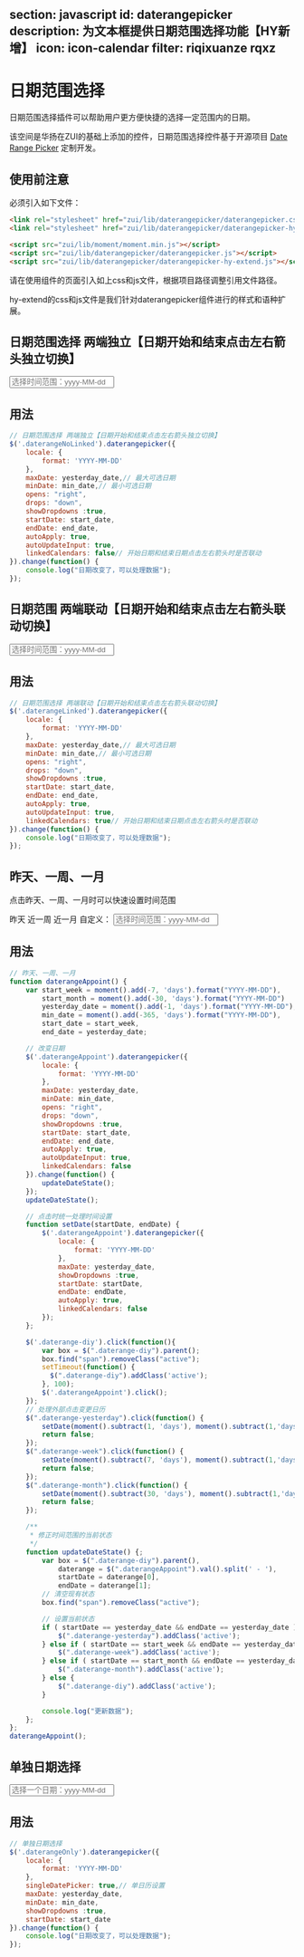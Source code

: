 ﻿section: javascript
id: daterangepicker
description: 为文本框提供日期范围选择功能【HY新增】
icon: icon-calendar
filter: riqixuanze rqxz
---

# 日期范围选择

日期范围选择插件可以帮助用户更方便快捷的选择一定范围内的日期。

该空间是华扬在ZUI的基础上添加的控件，日期范围选择控件基于开源项目 [Date Range Picker](https://github.com/dangrossman/bootstrap-daterangepicker/) 定制开发。


## 使用前注意
必须引入如下文件：
```html
<link rel="stylesheet" href="zui/lib/daterangepicker/daterangepicker.css">
<link rel="stylesheet" href="zui/lib/daterangepicker/daterangepicker-hy-extend.css">
```

```html
<script src="zui/lib/moment/moment.min.js"></script>
<script src="zui/lib/daterangepicker/daterangepicker.js"></script>
<script src="zui/lib/daterangepicker/daterangepicker-hy-extend.js"></script>
```
请在使用组件的页面引入如上css和js文件，根据项目路径调整引用文件路径。

hy-extend的css和js文件是我们针对daterangepicker组件进行的样式和语种扩展。


## 日期范围选择 两端独立【日期开始和结束点击左右箭头独立切换】

<div class="example">
  <input type="text" class="form-control daterange daterangeNoLinked" placeholder="选择时间范围：yyyy-MM-dd">
</div>

## 用法

```js
// 日期范围选择 两端独立【日期开始和结束点击左右箭头独立切换】
$('.daterangeNoLinked').daterangepicker({
    locale: {
        format: 'YYYY-MM-DD'
    },
    maxDate: yesterday_date,// 最大可选日期
    minDate: min_date,// 最小可选日期
    opens: "right",
    drops: "down",
    showDropdowns :true,
    startDate: start_date,
    endDate: end_date,
    autoApply: true,
    autoUpdateInput: true,
    linkedCalendars: false// 开始日期和结束日期点击左右箭头时是否联动
}).change(function() {
    console.log("日期改变了，可以处理数据");
});
```

## 日期范围 两端联动【日期开始和结束点击左右箭头联动切换】

<div class="example">
  <input type="text" class="form-control daterange daterangeLinked" placeholder="选择时间范围：yyyy-MM-dd">
</div>

## 用法

```js
// 日期范围选择 两端联动【日期开始和结束点击左右箭头联动切换】
$('.daterangeLinked').daterangepicker({
    locale: {
        format: 'YYYY-MM-DD'
    },
    maxDate: yesterday_date,// 最大可选日期
    minDate: min_date,// 最小可选日期
    opens: "right",
    drops: "down",
    showDropdowns :true,
    startDate: start_date,
    endDate: end_date,
    autoApply: true,
    autoUpdateInput: true,
    linkedCalendars: true// 开始日期和结束日期点击左右箭头时是否联动
}).change(function() {
    console.log("日期改变了，可以处理数据");
});
```

## 昨天、一周、一月

点击昨天、一周、一月时可以快速设置时间范围

<div class="example">
  <div class="btn-group" data-toggle="buttons">
    <span class="btn daterange-yesterday active">
      昨天
    </span>
    <span class="btn daterange-week">
      近一周
    </span>
    <span class="btn daterange-month">
      近一月
    </span>
    <span class="btn daterange-diy">
      自定义：
    </span>
    <input type="text" class="form-control daterange daterangeAppoint" placeholder="选择时间范围：yyyy-MM-dd">
  </div>
</div>

## 用法

```js
// 昨天、一周、一月
function daterangeAppoint() {
    var start_week = moment().add(-7, 'days').format("YYYY-MM-DD"),
        start_month = moment().add(-30, 'days').format("YYYY-MM-DD")
        yesterday_date = moment().add(-1, 'days').format("YYYY-MM-DD"),
        min_date = moment().add(-365, 'days').format("YYYY-MM-DD"),
        start_date = start_week,
        end_date = yesterday_date;

    // 改变日期
    $('.daterangeAppoint').daterangepicker({
        locale: {
            format: 'YYYY-MM-DD'
        },
        maxDate: yesterday_date,
        minDate: min_date,
        opens: "right",
        drops: "down",
        showDropdowns :true,
        startDate: start_date,
        endDate: end_date,
        autoApply: true,
        autoUpdateInput: true,
        linkedCalendars: false
    }).change(function() {
        updateDateState();
    });
    updateDateState();

    // 点击时统一处理时间设置
    function setDate(startDate, endDate) {
        $('.daterangeAppoint').daterangepicker({
            locale: {
                format: 'YYYY-MM-DD'
            },
            maxDate: yesterday_date,
            showDropdowns :true,
            startDate: startDate,
            endDate: endDate,
            autoApply: true,
            linkedCalendars: false
        });
    };

    $('.daterange-diy').click(function(){
        var box = $(".daterange-diy").parent();
        box.find("span").removeClass("active");
        setTimeout(function() {
          $(".daterange-diy").addClass('active');
        }, 100);
        $('.daterangeAppoint').click();
    });
    // 处理外部点击变更日历
    $(".daterange-yesterday").click(function() {
        setDate(moment().subtract(1, 'days'), moment().subtract(1,'days'));
        return false;
    });
    $(".daterange-week").click(function() {
        setDate(moment().subtract(7, 'days'), moment().subtract(1,'days'));
        return false;
    });
    $(".daterange-month").click(function() {
        setDate(moment().subtract(30, 'days'), moment().subtract(1,'days'));
        return false;
    });

    /**
     * 修正时间范围的当前状态
     */
    function updateDateState() {;
        var box = $(".daterange-diy").parent(),
            daterange = $(".daterangeAppoint").val().split(' - '),
            startDate = daterange[0],
            endDate = daterange[1];
        // 清空现有状态
        box.find("span").removeClass("active");

        // 设置当前状态
        if ( startDate == yesterday_date && endDate == yesterday_date ) {
            $(".daterange-yesterday").addClass('active');
        } else if ( startDate == start_week && endDate == yesterday_date ) {
            $(".daterange-week").addClass('active');
        } else if ( startDate == start_month && endDate == yesterday_date ) {
            $(".daterange-month").addClass('active');
        } else {
            $(".daterange-diy").addClass('active');
        }

        console.log("更新数据");
    };
};
daterangeAppoint();
```


## 单独日期选择

<div class="example">
  <input type="text" class="form-control daterange daterangeOnly" placeholder="选择一个日期：yyyy-MM-dd">
</div>

## 用法

```js
// 单独日期选择
$('.daterangeOnly').daterangepicker({
    locale: {
        format: 'YYYY-MM-DD'
    },
    singleDatePicker: true,// 单日历设置
    maxDate: yesterday_date,
    minDate: min_date,
    showDropdowns :true,
    startDate: start_date
}).change(function() {
    console.log("日期改变了，可以处理数据");
});
```

<link rel="stylesheet" href="dist/lib/daterangepicker/daterangepicker.css">
<link rel="stylesheet" href="dist/lib/daterangepicker/daterangepicker-hy-extend.css">
<script>
function onPageClose() {
    // if($.fn.datetimepicker) $('#pageBody').find('.form-date,.form-datetime,.form-time').datetimepicker('remove');
}
function onPageLoad() {
    onPageClose();
}
function afterPageLoad() {
    $.getScript('dist/lib/moment/moment.min.js', function() {
        $.getScript('dist/lib/daterangepicker/daterangepicker.js', function() {
            $.getScript('dist/lib/daterangepicker/daterangepicker-hy-extend.js', function() {
               init();
            });
        });
    });
}

function init() {
    console.log("init");
    // 初始化日历
    var start_week = moment().add(-7, 'days').format("YYYY-MM-DD"),
        yesterday_date = moment().add(-1, 'days').format("YYYY-MM-DD"),// 昨天
        min_date = moment().add(-365, 'days').format("YYYY-MM-DD"),
        start_date = start_week,
        end_date = yesterday_date;

    $('.daterangeNoLinked').daterangepicker({
        locale: {
            format: 'YYYY-MM-DD'
        },
        maxDate: yesterday_date,
        minDate: min_date,
        opens: "right",
        drops: "down",
        showDropdowns :true,
        startDate: start_date,
        endDate: end_date,
        autoApply: true,
        autoUpdateInput: true,
        linkedCalendars: false
    }).change(function() {
        console.log("日期改变了，可以处理数据");
    });

    // 日期范围选择 两端联动【日期开始和结束点击左右箭头联动切换】
    $('.daterangeLinked').daterangepicker({
        locale: {
            format: 'YYYY-MM-DD'
        },
        maxDate: yesterday_date,// 最大可选日期
        minDate: min_date,// 最小可选日期
        opens: "right",
        drops: "down",
        showDropdowns :true,
        startDate: start_date,
        endDate: end_date,
        autoApply: true,
        autoUpdateInput: true,
        linkedCalendars: true// 开始日期和结束日期点击左右箭头时是否联动
    }).change(function() {
        console.log("日期改变了，可以处理数据");
    });


    // 昨天、一周、一月
    function daterangeAppoint() {
        var start_week = moment().add(-7, 'days').format("YYYY-MM-DD"),
            start_month = moment().add(-30, 'days').format("YYYY-MM-DD")
            yesterday_date = moment().add(-1, 'days').format("YYYY-MM-DD"),
            min_date = moment().add(-365, 'days').format("YYYY-MM-DD"),
            start_date = start_week,
            end_date = yesterday_date;

        // 改变日期
        $('.daterangeAppoint').daterangepicker({
            locale: {
                format: 'YYYY-MM-DD'
            },
            maxDate: yesterday_date,
            minDate: min_date,
            opens: "right",
            drops: "down",
            showDropdowns :true,
            startDate: start_date,
            endDate: end_date,
            autoApply: true,
            autoUpdateInput: true,
            linkedCalendars: false
        }).change(function() {
            updateDateState();
        });
        updateDateState();

        // 点击时统一处理时间设置
        function setDate(startDate, endDate) {
            $('.daterangeAppoint').daterangepicker({
                locale: {
                    format: 'YYYY-MM-DD'
                },
                maxDate: yesterday_date,
                showDropdowns :true,
                startDate: startDate,
                endDate: endDate,
                autoApply: true,
                linkedCalendars: false
            });
        };

        $('.daterange-diy').click(function(){
            var box = $(".daterange-diy").parent();
            box.find("span").removeClass("active");
            setTimeout(function() {
              $(".daterange-diy").addClass('active');
            }, 100);
            $('.daterangeAppoint').click();
        });
        // 处理外部点击变更日历
        $(".daterange-yesterday").click(function() {
            setDate(moment().subtract(1, 'days'), moment().subtract(1,'days'));
            return false;
        });
        $(".daterange-week").click(function() {
            setDate(moment().subtract(7, 'days'), moment().subtract(1,'days'));
            return false;
        });
        $(".daterange-month").click(function() {
            setDate(moment().subtract(30, 'days'), moment().subtract(1,'days'));
            return false;
        });

        /**
         * 修正时间范围的当前状态
         */
        function updateDateState() {;
            var box = $(".daterange-diy").parent(),
                daterange = $(".daterangeAppoint").val().split(' - '),
                startDate = daterange[0],
                endDate = daterange[1];
            // 清空现有状态
            box.find("span").removeClass("active");

            // 设置当前状态
            if ( startDate == yesterday_date && endDate == yesterday_date ) {
                $(".daterange-yesterday").addClass('active');
            } else if ( startDate == start_week && endDate == yesterday_date ) {
                $(".daterange-week").addClass('active');
            } else if ( startDate == start_month && endDate == yesterday_date ) {
                $(".daterange-month").addClass('active');
            } else {
                $(".daterange-diy").addClass('active');
            }

            console.log("更新数据");
        };
    };
    daterangeAppoint();



    // 单独日期选择
    $('.daterangeOnly').daterangepicker({
        locale: {
            format: 'YYYY-MM-DD'
        },
        singleDatePicker: true,// 单日历设置
        maxDate: yesterday_date,
        minDate: min_date,
        showDropdowns :true,
        startDate: start_date
    }).change(function() {
        console.log("日期改变了，可以处理数据");
    });
}
</script>
